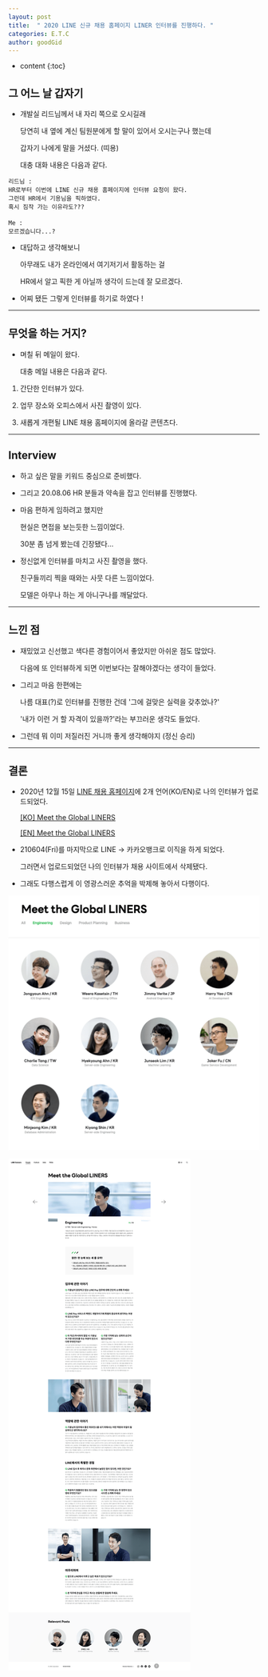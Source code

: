 ```yaml
---
layout: post
title:  " 2020 LINE 신규 채용 홈페이지 LINER 인터뷰를 진행하다. "
categories: E.T.C
author: goodGid
---
```

* content
{:toc}

## 그 어느 날 갑자기

* 개발실 리드님께서 내 자리 쪽으로 오시길래

  당연히 내 옆에 계신 팀원분에게 할 말이 있어서 오시는구나 했는데 
  
  갑자기 나에게 말을 거셨다. (띠용)

  대충 대화 내용은 다음과 같다.

```
리드님 : 
HR로부터 이번에 LINE 신규 채용 홈페이지에 인터뷰 요청이 왔다.
그런데 HR에서 기용님을 픽하였다.
혹시 짐작 가는 이유라도???

Me : 
모르겠습니다...?
```

* 대답하고 생각해보니 

  아무래도 내가 온라인에서 여기저기서 활동하는 걸 
  
  HR에서 알고 픽한 게 아닐까 생각이 드는데 잘 모르겠다.

* 어찌 됐든 그렇게 인터뷰를 하기로 하였다 !
  






---

## 무엇을 하는 거지?

* 며칠 뒤 메일이 왔다.

  대충 메일 내용은 다음과 같다.

1. 간단한 인터뷰가 있다.

1. 업무 장소와 오피스에서 사진 촬영이 있다.

1. 새롭게 개편될 LINE 채용 홈페이지에 올라갈 콘텐츠다.


---

## Interview

* 하고 싶은 말을 키워드 중심으로 준비했다.

* 그리고 20.08.06 HR 분들과 약속을 잡고 인터뷰를 진행했다.

* 마음 편하게 임하려고 했지만 

  현실은 면접을 보는듯한 느낌이었다.

  30분 좀 넘게 봤는데 긴장됐다...

* 정신없게 인터뷰를 마치고 사진 촬영을 했다.

  친구들끼리 찍을 때와는 사뭇 다른 느낌이었다. 

  모델은 아무나 하는 게 아니구나를 깨달았다.

---

## 느낀 점

* 재밌었고 신선했고 색다른 경험이어서 좋았지만 아쉬운 점도 많았다.

  다음에 또 인터뷰하게 되면 이번보다는 잘해야겠다는 생각이 들었다.

* 그리고 마음 한편에는

  나름 대표(?)로 인터뷰를 진행한 건데 '그에 걸맞은 실력을 갖추었나?'

  '내가 이런 거 할 자격이 있을까?'라는 부끄러운 생각도 들었다.

* 그런데 뭐 이미 저질러진 거니까 좋게 생각해야지 (정신 승리)

---

## 결론

* 2020년 12월 15일 [LINE 채용 홈페이지](https://careers.linecorp.com/ko/people?ca=Engineering)에 2개 언어(KO/EN)로 나의 인터뷰가 업로드되었다.

  [[KO] Meet the Global LINERS](https://bit.ly/3BWZg5V)
  
  [[EN] Meet the Global LINERS](https://bit.ly/3j2HRQF)

* 210604(Fri)를 마지막으로 LINE -> 카카오뱅크로 이직을 하게 되었다.

  그러면서 업로드되었던 나의 인터뷰가 채용 사이트에서 삭제됐다.

* 그래도 다행스럽게 이 영광스러운 추억을 박제해 놓아서 다행이다.

![](/assets/img/posts/2020-LINER-Interview_1.png)

![](/assets/img/posts/2020-LINER-Interview_2.png)
